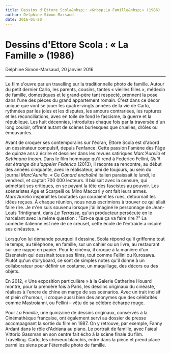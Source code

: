 ```yaml
---
title: Dessins d'Ettore Scola&nbsp;: «&nbsp;La Famille&nbsp;» (1986)
author: Delphine Simon-Marsaud
date: 2016-01-20
---
```


# Dessins d'Ettore Scola&nbsp;: «&nbsp;La Famille&nbsp;» (1986)

Delphine Simon-Marsaud, 20 janvier 2016

---

Le film s'ouvre par un travelling sur la traditionnelle photo de famille. Autour du petit dernier Carlo, les parents, cousins, tantes «&nbsp;vieilles filles&nbsp;», médecin de famille, domestiques et le grand-père tant respecté, prennent la pose dans l'une des pièces du grand appartement romain. C'est dans ce décor unique que vont se jouer les quatre-vingts années de la vie de Carlo, rythmées par les joies et les disputes, les amours contrariées, les ruptures et les réconciliations, avec en toile de fond le fascisme, la guerre et la république. Les huit décennies, introduites chaque fois par la traversée d'un long couloir, offrent autant de scènes burlesques que cruelles, drôles ou émouvantes.

Avant de croquer ses contemporains sur l'écran, Ettore Scola est d'abord un dessinateur compulsif, depuis l'enfance. Cette passion l'amène dès l'âge de quinze ans à écrire et dessiner dans les revues satiriques *Marc'Aurelio* et *Settimana Incom*. Dans le film hommage qu'il rend à Federico Fellini, *Qu'il est étrange de s'appeler Federico* (2013), il raconte sa rencontre, au début des années cinquante, avec le réalisateur, ami de toujours, au sein du journal *Marc'Aurelio*. «&nbsp;Ce *Canard enchaîné* italien paraissait le lundi, le vendredi, et captait 700&nbsp;000 lecteurs. Il biaisait avec la censure, qui admettait ses critiques, en se payant la tête des fascistes au pouvoir. Les scénaristes Age et Scarpelli ou Mino Maccari y ont fait leurs armes. *Marc'Aurelio* inspirait les boutades qui couraient les rues, détournait les idées reçues. À chaque réunion, nous nous escrimions à trouver ce qui allait faire rire. Je m'en suis souvenu lorsque j'ai imaginé le personnage de Jean-Louis Trintignant, dans *La Terrasse*, qu'un producteur persécute en le harcelant avec la même question&nbsp;: "Est-ce que ça va faire rire&nbsp;?" La comédie italienne est née de ce creuset, cette école de l'entraide a inspiré ses cinéastes.&nbsp;»

Lorsqu'on lui demande pourquoi il dessine, Scola répond qu'il griffonne tout le temps, au téléphone, en famille, sur un cahier ou un livre, au restaurant sur une nappe en papier. Pour le cinéma, il croque à la manière d'un Eisenstein qui dessinait tous ses films, tout comme Fellini ou Kurosawa. Plutôt qu'un storyboard, ce sont de simples notes qu'il donne à un collaborateur pour définir un costume, un maquillage, des décors ou des objets.

En 2012, «&nbsp;Une exposition particulière&nbsp;» à la Galerie Catherine Houard montre, pour la première fois à Paris, les dessins originaux du cinéaste, réalisés à l'encre de chine en marge de ses scénarios. Avec un trait incisif et plein d'humour, il croque aussi bien des anonymes que des célébrités comme Mastroianni, ou Fellini &ndash; vêtu de sa célèbre écharpe rouge.

Pour *La Famille*, une quinzaine de dessins originaux, conservés à la Cinémathèque française, ont également servi au dossier de presse accompagnant la sortie du film en 1987. On y retrouve, par exemple, Fanny Ardant dans le rôle d'Adriana au piano. Le portrait de famille, avec l'aïeul Vittorio Gassman en son centre fait écho à la scène finale du film. Travelling. Carlo, les cheveux blanchis, entre dans la pièce et prend place parmi les siens pour l'éternelle photo de famille.